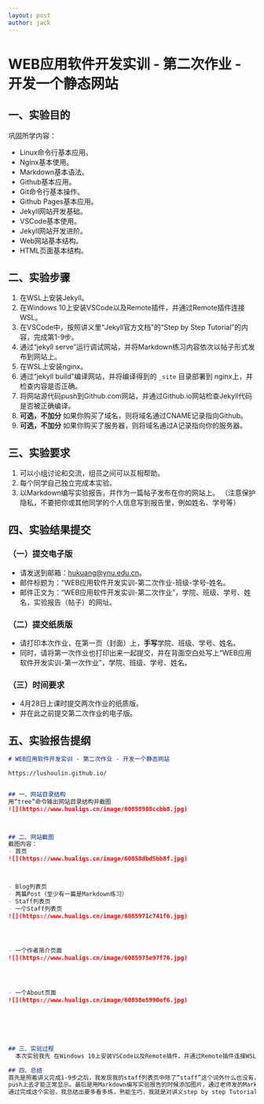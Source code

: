 ```yaml
---
layout: post
author: jack
---  
```



# WEB应用软件开发实训 - 第二次作业 - 开发一个静态网站


## 一、实验目的

巩固所学内容：

- Linux命令行基本应用。
- Nginx基本使用。
- Markdown基本语法。
- Github基本应用。
- Git命令行基本操作。
- Github Pages基本应用。
- Jekyll网站开发基础。
- VSCode基本使用。
- Jekyll网站开发进阶。
- Web网站基本结构。
- HTML页面基本结构。


## 二、实验步骤

1. 在WSL上安装Jekyll。
1. 在Windows 10上安装VSCode以及Remote插件，并通过Remote插件连接WSL。
1. 在VSCode中，按照讲义里“Jekyll官方文档”的“Step by Step Tutorial”的内容，完成第1-9步。
1. 通过“jekyll serve”运行调试网站，并将Markdown练习内容依次以帖子形式发布到网站上。
1. 在WSL上安装nginx。
1. 通过“jekyll build”编译网站，并将编译得到的 `_site` 目录部署到 nginx上，并检查内容是否正确。
1. 将网站源代码push到Github.com网站，并通过Github.io网站检查Jekyll代码是否被正确编译。
1. **可选，不加分** 如果你购买了域名，则将域名通过CNAME记录指向Github。
1. **可选，不加分** 如果你购买了服务器，则将域名通过A记录指向你的服务器。


## 三、实验要求

1. 可以小组讨论和交流，组员之间可以互相帮助。
1. 每个同学自己独立完成本实验。
1. 以Markdown编写实验报告，并作为一篇帖子发布在你的网站上。
（注意保护隐私，不要把你或其他同学的个人信息写到报告里，例如姓名、学号等）


## 四、实验结果提交

### （一）提交电子版

- 请发送到邮箱：hukuang@ynu.edu.cn。
- 邮件标题为：“WEB应用软件开发实训-第二次作业-班级-学号-姓名。
- 邮件正文为：“WEB应用软件开发实训-第二次作业”，学院、班级、学号、姓名，实验报告（帖子）的网址。

### （二）提交纸质版

- 请打印本次作业，在第一页（封面）上，**手写**学院、班级、学号、姓名。
- 同时，请将第一次作业也打印出来一起提交，并在背面空白处写上“WEB应用软件开发实训-第一次作业”，学院、班级、学号、姓名。

### （三）时间要求

- 4月28日上课时提交两次作业的纸质版。
- 并在此之前提交第二次作业的电子版。


## 五、实验报告提纲

```markdown
# WEB应用软件开发实训 - 第二次作业 - 开发一个静态网站

https://lushoulin.github.io/


## 一、网站目录结构
用“tree”命令输出网站目录结构并截图
![](https://www.hualigs.cn/image/60858908ccbb8.jpg)



## 二、网站截图
截图内容：
- 首页
![](https://www.hualigs.cn/image/60858dbd5bb8f.jpg)



- Blog列表页
- 两篇Post（至少有一篇是Markdown练习）
- Staff列表页
- 一个Staff列表页
![](https://www.hualigs.cn/image/6085971c741f6.jpg)




- 一个作者简介页面
![](https://www.hualigs.cn/image/6085975e97f76.jpg)




- 一个About页面
![](https://www.hualigs.cn/image/60858e5990ef6.jpg)






## 三、实验过程
  本次实验我先 在Windows 10上安装VSCode以及Remote插件，并通过Remote插件连接WSL。 在VSCode中，按照讲义里“Jekyll官方文档”的“Step by Step Tutorial”的内容，完成第1-9步。然后将代码push到GitHub网站上，接着又在vscode中完成了实验报告的Markdown编写和post练习，并把它们push到GitHub官网。

## 四、总结
首先是照着讲义完成1-9步之后，我发现我的staff列表页中除了“staff”这个词外什么也没有，后来我照着讲义重新一步一步的对照检查重做才正确显示出了内容。然后是push代码的时候，push上之后在GitHub上只能显示一个主页面，点击查看列表页之后会发生404错误，这个问题我是通过百度搜索得知push代码的仓库名要为用户名.github.io
push上去才能正常显示。最后是用Markdown编写实验报告的时候添加图片，通过老师发的Markdown菜鸟教程知道需要用到图片的链接地址，解决这个问题是通过请教同学得知网上有免费的图床，只要上传图片到网站就能获得图片的链接。
通过完成这个实验，我总结出要多看多练，熟能生巧，我就是对讲义step by step Tutorial不熟才导致最后出错，又得返回仔细对照检查；然后就是不用害怕出错，一般来说我们出现的错误别人早就出现过了，大部分错误都可以通过搜索解决；同学之间也应该互相帮助，在帮助别人解决问题的同时自己也得到了提高。


